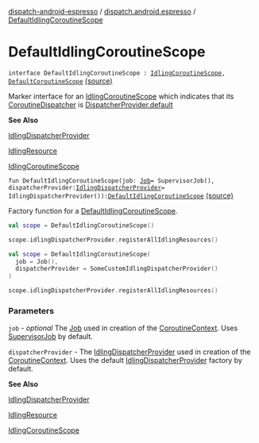 [dispatch-android-espresso](../index.md) / [dispatch.android.espresso](index.md) / [DefaultIdlingCoroutineScope](./-default-idling-coroutine-scope.md)

# DefaultIdlingCoroutineScope

`interface DefaultIdlingCoroutineScope : `[`IdlingCoroutineScope`](-idling-coroutine-scope/index.md)`, `[`DefaultCoroutineScope`](https://rbusarow.github.io/Dispatch/dispatch-core/dispatch.core/-default-coroutine-scope/index.md) [(source)](https://github.com/RBusarow/Dispatch/tree/master/dispatch-android-espresso/src/main/java/dispatch/android/espresso/IdlingCoroutineScope.kt#L44)

Marker interface for an [IdlingCoroutineScope](-idling-coroutine-scope/index.md) which indicates that its [CoroutineDispatcher](https://kotlin.github.io/kotlinx.coroutines/kotlinx-coroutines-core/kotlinx.coroutines/-coroutine-dispatcher/index.html) is [DispatcherProvider.default](https://rbusarow.github.io/Dispatch/dispatch-core/dispatch.core/-dispatcher-provider/default.md)

**See Also**

[IdlingDispatcherProvider](-idling-dispatcher-provider/index.md)

[IdlingResource](https://developer.android.com/reference/androidx/test/androidx/test/espresso/IdlingResource.html)

[IdlingCoroutineScope](-idling-coroutine-scope/index.md)

`fun DefaultIdlingCoroutineScope(job: `[`Job`](https://kotlin.github.io/kotlinx.coroutines/kotlinx-coroutines-core/kotlinx.coroutines/-job/index.html)` = SupervisorJob(), dispatcherProvider: `[`IdlingDispatcherProvider`](-idling-dispatcher-provider/index.md)` = IdlingDispatcherProvider()): `[`DefaultIdlingCoroutineScope`](./-default-idling-coroutine-scope.md) [(source)](https://github.com/RBusarow/Dispatch/tree/master/dispatch-android-espresso/src/main/java/dispatch/android/espresso/IdlingCoroutineScope.kt#L114)

Factory function for a [DefaultIdlingCoroutineScope](./-default-idling-coroutine-scope.md).

``` kotlin
val scope = DefaultIdlingCoroutineScope()

scope.idlingDispatcherProvider.registerAllIdlingResources()
```

``` kotlin
val scope = DefaultIdlingCoroutineScope(
  job = Job(),
  dispatcherProvider = SomeCustomIdlingDispatcherProvider()
)

scope.idlingDispatcherProvider.registerAllIdlingResources()
```

### Parameters

`job` - *optional* The [Job](https://kotlin.github.io/kotlinx.coroutines/kotlinx-coroutines-core/kotlinx.coroutines/-job/index.html) used in creation of the [CoroutineContext](https://kotlinlang.org/api/latest/jvm/stdlib/kotlin.coroutines/-coroutine-context/index.html).  Uses [SupervisorJob](https://kotlin.github.io/kotlinx.coroutines/kotlinx-coroutines-core/kotlinx.coroutines/-supervisor-job.html) by default.

`dispatcherProvider` - The [IdlingDispatcherProvider](-idling-dispatcher-provider/index.md) used in creation of the [CoroutineContext](https://kotlinlang.org/api/latest/jvm/stdlib/kotlin.coroutines/-coroutine-context/index.html).
Uses the default [IdlingDispatcherProvider](-idling-dispatcher-provider/index.md) factory by default.

**See Also**

[IdlingDispatcherProvider](-idling-dispatcher-provider/index.md)

[IdlingResource](https://developer.android.com/reference/androidx/test/androidx/test/espresso/IdlingResource.html)

[IdlingCoroutineScope](-idling-coroutine-scope/index.md)

